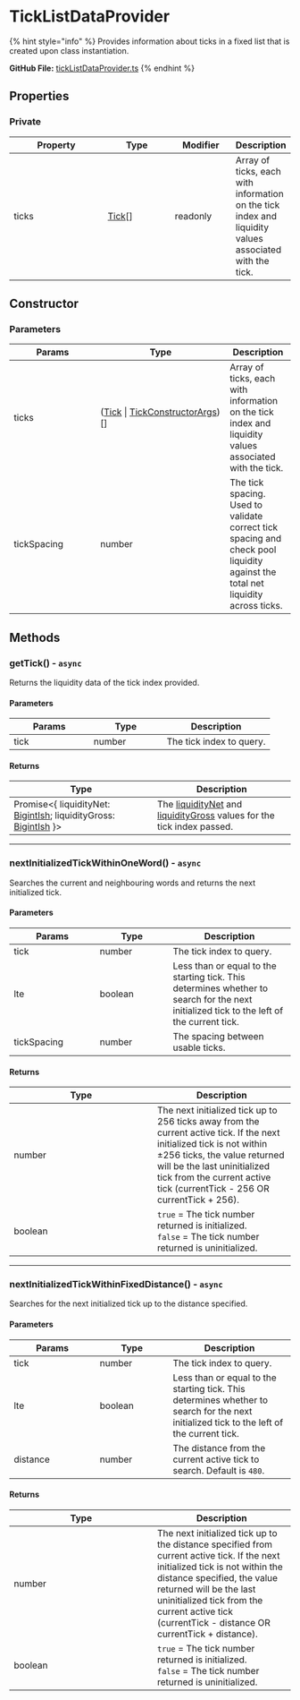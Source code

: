 # TickListDataProvider

{% hint style="info" %}
Provides information about ticks in a fixed list that is created upon class instantiation.



**GitHub File:** [tickListDataProvider.ts](https://github.com/KyberNetwork/ks-sdk-elastic/blob/main/src/entities/tickListDataProvider.ts)
{% endhint %}

## Properties

### Private

<table><thead><tr><th width="177">Property</th><th width="122">Type</th><th width="101">Modifier</th><th>Description</th></tr></thead><tbody><tr><td>ticks</td><td><a href="tick.md">Tick</a>[]</td><td>readonly</td><td>Array of ticks, each with information on the tick index and liquidity values associated with the tick.</td></tr></tbody></table>

## Constructor

### Parameters

<table><thead><tr><th width="139">Params</th><th width="216">Type</th><th>Description</th></tr></thead><tbody><tr><td>ticks</td><td>(<a href="tick.md">Tick</a> | <a href="https://github.com/KyberNetwork/ks-sdk-elastic/blob/ef95bce57f9eeebf7de7814e38022126bdc1269e/src/entities/tick.ts#L6">TickConstructorArgs</a>)[]</td><td>Array of ticks, each with information on the tick index and liquidity values associated with the tick.</td></tr><tr><td>tickSpacing</td><td>number</td><td>The tick spacing. Used to validate correct tick spacing and check pool liquidity against the total net liquidity across ticks.</td></tr></tbody></table>

## Methods

### getTick() - `async`

Returns the liquidity data of the tick index provided.

#### Parameters

<table><thead><tr><th width="127">Params</th><th width="115">Type</th><th>Description</th></tr></thead><tbody><tr><td>tick</td><td>number</td><td>The tick index to query.</td></tr></tbody></table>

#### Returns

<table><thead><tr><th width="241">Type</th><th>Description</th></tr></thead><tbody><tr><td>Promise&#x3C;{ liquidityNet: <a href="https://github.com/KyberNetwork/ks-sdk-core/blob/c265d1b09784660bb9aca6f0d080aace334c0ac4/src/constants.ts#L4C16-L4C16">BigintIsh</a>; liquidityGross: <a href="https://github.com/KyberNetwork/ks-sdk-core/blob/c265d1b09784660bb9aca6f0d080aace334c0ac4/src/constants.ts#L4C16-L4C16">BigintIsh</a> }></td><td>The <a href="tick.md#properties">liquidityNet</a> and <a href="tick.md#properties">liquidityGross</a> values for the tick index passed.</td></tr></tbody></table>

***

### nextInitializedTickWithinOneWord() - `async`

Searches the current and neighbouring words and returns the next initialized tick.&#x20;

#### Parameters

<table><thead><tr><th width="138">Params</th><th width="115">Type</th><th>Description</th></tr></thead><tbody><tr><td>tick</td><td>number</td><td>The tick index to query.</td></tr><tr><td>lte</td><td>boolean</td><td>Less than or equal to the starting tick. This determines whether to search for the next initialized tick to the left of the current tick.</td></tr><tr><td>tickSpacing</td><td>number</td><td>The spacing between usable ticks.</td></tr></tbody></table>

#### Returns

<table><thead><tr><th width="241">Type</th><th>Description</th></tr></thead><tbody><tr><td>number</td><td>The next initialized tick up to 256 ticks away from the current active tick. If the next initialized tick is not within ±256 ticks, the value returned will be the last uninitialized tick from the current active tick (currentTick - 256 OR currentTick + 256).</td></tr><tr><td>boolean</td><td><code>true</code> = The tick number returned is initialized.<br><code>false</code> = The tick number returned is uninitialized.</td></tr></tbody></table>

***

### nextInitializedTickWithinFixedDistance() - `async`

Searches for the next initialized tick up to the distance specified.

#### Parameters

<table><thead><tr><th width="138">Params</th><th width="115">Type</th><th>Description</th></tr></thead><tbody><tr><td>tick</td><td>number</td><td>The tick index to query.</td></tr><tr><td>lte</td><td>boolean</td><td>Less than or equal to the starting tick. This determines whether to search for the next initialized tick to the left of the current tick.</td></tr><tr><td>distance</td><td>number</td><td>The distance from the current active tick to search. Default is <code>480</code>.</td></tr></tbody></table>

#### Returns

<table><thead><tr><th width="241">Type</th><th>Description</th></tr></thead><tbody><tr><td>number</td><td>The next initialized tick up to the distance specified from current active tick. If the next initialized tick is not within the distance specified, the value returned will be the last uninitialized tick from the current active tick (currentTick - distance OR currentTick + distance).</td></tr><tr><td>boolean</td><td><code>true</code> = The tick number returned is initialized.<br><code>false</code> = The tick number returned is uninitialized.</td></tr></tbody></table>
